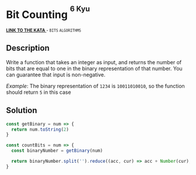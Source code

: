 <h1>Bit Counting <sup><sup>6 Kyu</sup></sup></h1>

<sup>
  <a href="https://www.codewars.com/kata/526571aae218b8ee490006f4">
    <strong>LINK TO THE KATA</strong>
  </a> - <code>BITS</code> <code>ALGORITHMS</code>
</sup>

## Description

Write a function that takes an integer as input, and returns the number of bits that are equal to one in the binary representation of that number. You can guarantee that input is non-negative.

_Example_: The binary representation of `1234` is `10011010010`, so the function should return `5` in this case

## Solution

```javascript
const getBinary = num => {
  return num.toString(2)
}

const countBits = num => {
  const binaryNumber = getBinary(num)

  return binaryNumber.split('').reduce((acc, cur) => acc + Number(cur), 0)
}
```
